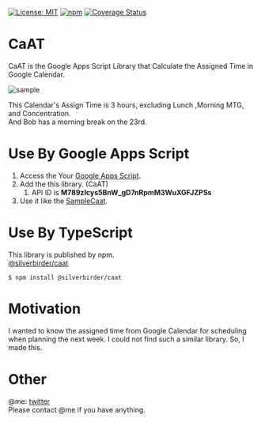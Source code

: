 [![License: MIT](https://img.shields.io/npm/l/@silverbirder/caat.svg)](https://opensource.org/licenses/MIT)
[![npm](https://img.shields.io/npm/dt/@silverbirder/caat.svg)](https://www.npmjs.com/package/@silverbirder/caat)
[![Coverage Status](https://coveralls.io/repos/github/Silver-birder/CaAT/badge.svg?branch=master)](https://coveralls.io/github/Silver-birder/CaAT?branch=master)

# CaAT
CaAT is the Google Apps Script Library that Calculate the Assigned Time in Google Calendar.

![sample](https://res.cloudinary.com/silverbirder/image/upload/v1579416110/CaAT/sample.png)

This Calendar's Assign Time is 3 hours, excluding Lunch ,Morning MTG, and Concentration.  
And Bob has a morning break on the 23rd.

# Use By Google Apps Script

1. Access the Your [Google Apps Script](https://script.google.com).
1. Add the this library. (CaAT)
   1. API ID is  **M789zIcys5BnW_gD7nRpmM3WuXGFJZPSs** 
1. Use it like the [SampleCaat](https://github.com/Silver-birder/SampleCaat).

# Use By TypeScript

This library is published by npm.  
[@silverbirder/caat](https://www.npmjs.com/package/@silverbirder/caat)

```
$ npm install @silverbirder/caat
```

# Motivation
I wanted to know the assigned time from Google Calendar for scheduling when planning the next week. I could not find such a similar library. So, I made this.

# Other
@me: [twitter](https://twitter.com/silver_birder)  
Please contact @me if you have anything.
